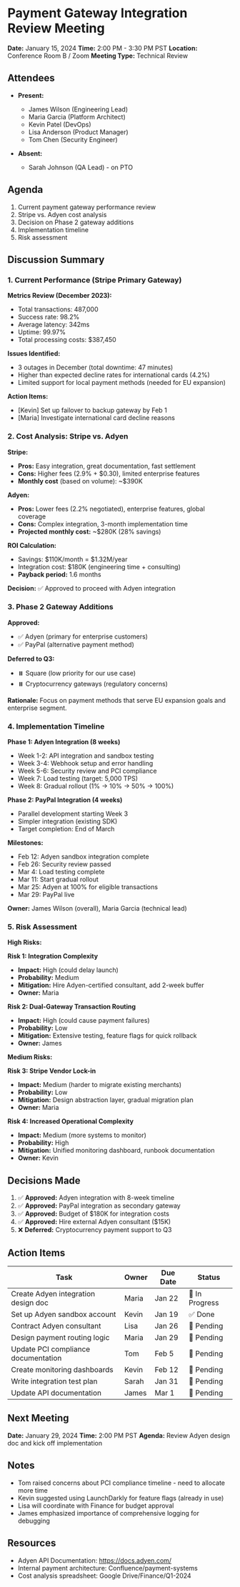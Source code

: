 # Payment Gateway Integration Review Meeting

**Date:** January 15, 2024
**Time:** 2:00 PM - 3:30 PM PST
**Location:** Conference Room B / Zoom
**Meeting Type:** Technical Review

## Attendees
- **Present:**
  - James Wilson (Engineering Lead)
  - Maria Garcia (Platform Architect)
  - Kevin Patel (DevOps)
  - Lisa Anderson (Product Manager)
  - Tom Chen (Security Engineer)

- **Absent:**
  - Sarah Johnson (QA Lead) - on PTO

## Agenda

1. Current payment gateway performance review
2. Stripe vs. Adyen cost analysis
3. Decision on Phase 2 gateway additions
4. Implementation timeline
5. Risk assessment

## Discussion Summary

### 1. Current Performance (Stripe Primary Gateway)

**Metrics Review (December 2023):**
- Total transactions: 487,000
- Success rate: 98.2%
- Average latency: 342ms
- Uptime: 99.97%
- Total processing costs: $387,450

**Issues Identified:**
- 3 outages in December (total downtime: 47 minutes)
- Higher than expected decline rates for international cards (4.2%)
- Limited support for local payment methods (needed for EU expansion)

**Action Items:**
- [Kevin] Set up failover to backup gateway by Feb 1
- [Maria] Investigate international card decline reasons

### 2. Cost Analysis: Stripe vs. Adyen

**Stripe:**
- **Pros:** Easy integration, great documentation, fast settlement
- **Cons:** Higher fees (2.9% + $0.30), limited enterprise features
- **Monthly cost** (based on volume): ~$390K

**Adyen:**
- **Pros:** Lower fees (2.2% negotiated), enterprise features, global coverage
- **Cons:** Complex integration, 3-month implementation time
- **Projected monthly cost:** ~$280K (28% savings)

**ROI Calculation:**
- Savings: $110K/month = $1.32M/year
- Integration cost: $180K (engineering time + consulting)
- **Payback period:** 1.6 months

**Decision:** ✅ Approved to proceed with Adyen integration

### 3. Phase 2 Gateway Additions

**Approved:**
- ✅ Adyen (primary for enterprise customers)
- ✅ PayPal (alternative payment method)

**Deferred to Q3:**
- ⏸️ Square (low priority for our use case)
- ⏸️ Cryptocurrency gateways (regulatory concerns)

**Rationale:**
Focus on payment methods that serve EU expansion goals and enterprise segment.

### 4. Implementation Timeline

**Phase 1: Adyen Integration (8 weeks)**
- Week 1-2: API integration and sandbox testing
- Week 3-4: Webhook setup and error handling
- Week 5-6: Security review and PCI compliance
- Week 7: Load testing (target: 5,000 TPS)
- Week 8: Gradual rollout (1% → 10% → 50% → 100%)

**Phase 2: PayPal Integration (4 weeks)**
- Parallel development starting Week 3
- Simpler integration (existing SDK)
- Target completion: End of March

**Milestones:**
- Feb 12: Adyen sandbox integration complete
- Feb 26: Security review passed
- Mar 4: Load testing complete
- Mar 11: Start gradual rollout
- Mar 25: Adyen at 100% for eligible transactions
- Mar 29: PayPal live

**Owner:** James Wilson (overall), Maria Garcia (technical lead)

### 5. Risk Assessment

**High Risks:**

**Risk 1: Integration Complexity**
- **Impact:** High (could delay launch)
- **Probability:** Medium
- **Mitigation:** Hire Adyen-certified consultant, add 2-week buffer
- **Owner:** Maria

**Risk 2: Dual-Gateway Transaction Routing**
- **Impact:** High (could cause payment failures)
- **Probability:** Low
- **Mitigation:** Extensive testing, feature flags for quick rollback
- **Owner:** James

**Medium Risks:**

**Risk 3: Stripe Vendor Lock-in**
- **Impact:** Medium (harder to migrate existing merchants)
- **Probability:** Low
- **Mitigation:** Design abstraction layer, gradual migration plan
- **Owner:** Maria

**Risk 4: Increased Operational Complexity**
- **Impact:** Medium (more systems to monitor)
- **Probability:** High
- **Mitigation:** Unified monitoring dashboard, runbook documentation
- **Owner:** Kevin

## Decisions Made

1. ✅ **Approved:** Adyen integration with 8-week timeline
2. ✅ **Approved:** PayPal integration as secondary gateway
3. ✅ **Approved:** Budget of $180K for integration costs
4. ✅ **Approved:** Hire external Adyen consultant ($15K)
5. ❌ **Deferred:** Cryptocurrency payment support to Q3

## Action Items

| Task | Owner | Due Date | Status |
|------|-------|----------|--------|
| Create Adyen integration design doc | Maria | Jan 22 | 🔄 In Progress |
| Set up Adyen sandbox account | Kevin | Jan 19 | ✅ Done |
| Contract Adyen consultant | Lisa | Jan 26 | 📝 Pending |
| Design payment routing logic | Maria | Jan 29 | 📝 Pending |
| Update PCI compliance documentation | Tom | Feb 5 | 📝 Pending |
| Create monitoring dashboards | Kevin | Feb 12 | 📝 Pending |
| Write integration test plan | Sarah | Jan 31 | 📝 Pending |
| Update API documentation | James | Mar 1 | 📝 Pending |

## Next Meeting

**Date:** January 29, 2024
**Time:** 2:00 PM PST
**Agenda:** Review Adyen design doc and kick off implementation

## Notes

- Tom raised concerns about PCI compliance timeline - need to allocate more time
- Kevin suggested using LaunchDarkly for feature flags (already in use)
- Lisa will coordinate with Finance for budget approval
- James emphasized importance of comprehensive logging for debugging

## Resources

- Adyen API Documentation: https://docs.adyen.com/
- Internal payment architecture: Confluence/payment-systems
- Cost analysis spreadsheet: Google Drive/Finance/Q1-2024
